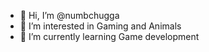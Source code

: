 - 👋 Hi, I’m @numbchugga
- 👀 I’m interested in Gaming and Animals
- 🌱 I’m currently learning Game development


